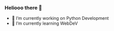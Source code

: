 ### Heliooo there 👋

- 🔭 I’m currently working on Python Development
- 🌱 I’m currently learning WebDeV


